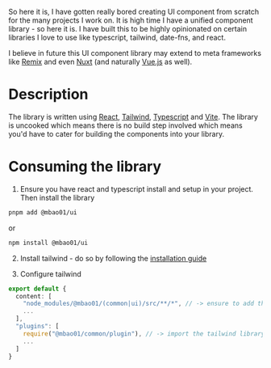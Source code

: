 
So here it is, I have gotten really bored creating UI component from scratch for the many projects I work on.
It is high time I have a unified component library - so here it is.
I have built this to be highly opinionated on certain libraries I love to use like typescript, tailwind, date-fns, and react.

I believe in future this UI component library may extend to meta frameworks like [Remix](https://remix.run/) and even [Nuxt](https://nuxt.com/) (and naturally [Vue.js](https://vuejs.org/) as well).


# Description

The library is written using [React](https://react.dev/), [Tailwind](https://tailwindcss.com/), [Typescript](https://www.typescriptlang.org/) and [Vite](https://vitejs.dev/). The library is uncooked which means there is no build step involved which means you'd have to cater for building the components into your library.

# Consuming the library

1. Ensure you have react and typescript install and setup in your project.
Then install the library

```bash
pnpm add @mbao01/ui
```

or

```bash
npm install @mbao01/ui
```

2. Install tailwind - do so by following the [installation guide](https://tailwindcss.com/docs/installation)

3. Configure tailwind

```typescript
export default {
  content: [
    "node_modules/@mbao01/(common|ui)/src/**/*", // -> ensure to add this to allow tailwind to scan the library for classes
    ...
  ],
  "plugins": [
    require("@mbao01/common/plugin"), // -> import the tailwind library plugin
    ...
  ]
}
```
